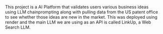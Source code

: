This project is a AI Platform that validates users various business ideas using LLM chainprompting along with pulling data from the US patent office to see whether those ideas are new in the market. This was deployed using render and the main LLM we are using as an API is called LinkUp, a Web Search LLM.
